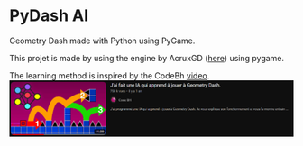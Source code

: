 # PyDash AI
Geometry Dash made with Python using PyGame.

This projet is made by using the engine by AcruxGD ([here](https://github.com/AcruxGD/PyDash.git)) using pygame.

The learning method is inspired by the CodeBh [video](https://youtu.be/MTcXW94V838?si=XPXf2aNzE3n5Rfrn).
![code BH thumbnail](codebh_minia.png)